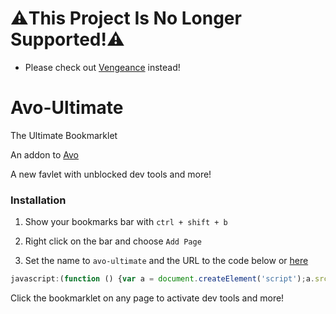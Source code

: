 # ⚠️This Project Is No Longer Supported!⚠️
- Please check out [Vengeance](https://github.com/Browncha023/Vengeance) instead!

# Avo-Ultimate
The Ultimate Bookmarklet

An addon to [Avo](https://github.com/FogNetwork/Avo)

A new favlet with unblocked dev tools and more!

### Installation
1. Show your bookmarks bar with `ctrl + shift + b`

2. Right click on the bar and choose `Add Page`

3. Set the name to `avo-ultimate` and the URL to the code below or [here](https://github.com/Browncha023/avo-ultimate/blob/main/bookmarklet.txt)

```js
javascript:(function () {var a = document.createElement('script');a.src = 'https://cdn.jsdelivr.net/gh/Browncha023/avo-ultimate@latest/script.min.js';document.body.appendChild(a);}())
```

Click the bookmarklet on any page to activate dev tools and more!

